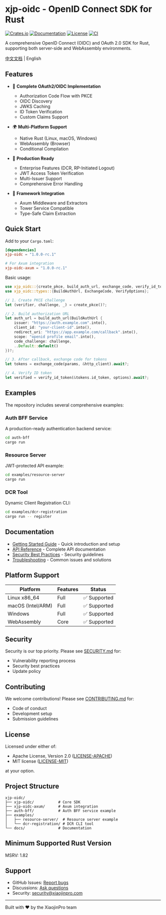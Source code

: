 # xjp-oidc - OpenID Connect SDK for Rust

[![Crates.io](https://img.shields.io/crates/v/xjp-oidc)](https://crates.io/crates/xjp-oidc)
[![Documentation](https://docs.rs/xjp-oidc/badge.svg)](https://docs.rs/xjp-oidc)
[![License](https://img.shields.io/crates/l/xjp-oidc)](LICENSE)
[![CI](https://github.com/xiaojinpro/xjp-oidc/actions/workflows/ci.yml/badge.svg)](https://github.com/xiaojinpro/xjp-oidc/actions)

A comprehensive OpenID Connect (OIDC) and OAuth 2.0 SDK for Rust, supporting both server-side and WebAssembly environments.

[中文文档](README_ZH.md) | English

## Features

- 🔐 **Complete OAuth2/OIDC Implementation**
  - Authorization Code Flow with PKCE
  - OIDC Discovery
  - JWKS Caching
  - ID Token Verification
  - Custom Claims Support

- 🌍 **Multi-Platform Support**
  - Native Rust (Linux, macOS, Windows)
  - WebAssembly (Browser)
  - Conditional Compilation

- 🚀 **Production Ready**
  - Enterprise Features (DCR, RP-Initiated Logout)
  - JWT Access Token Verification
  - Multi-Issuer Support
  - Comprehensive Error Handling

- 🔧 **Framework Integration**
  - Axum Middleware and Extractors
  - Tower Service Compatible
  - Type-Safe Claim Extraction

## Quick Start

Add to your `Cargo.toml`:

```toml
[dependencies]
xjp-oidc = "1.0.0-rc.1"

# For Axum integration
xjp-oidc-axum = "1.0.0-rc.1"
```

Basic usage:

```rust
use xjp_oidc::{create_pkce, build_auth_url, exchange_code, verify_id_token};
use xjp_oidc::types::{BuildAuthUrl, ExchangeCode, VerifyOptions};

// 1. Create PKCE challenge
let (verifier, challenge, _) = create_pkce()?;

// 2. Build authorization URL
let auth_url = build_auth_url(BuildAuthUrl {
    issuer: "https://auth.example.com".into(),
    client_id: "your-client-id".into(),
    redirect_uri: "https://app.example.com/callback".into(),
    scope: "openid profile email".into(),
    code_challenge: challenge,
    ..Default::default()
})?;

// 3. After callback, exchange code for tokens
let tokens = exchange_code(params, &http_client).await?;

// 4. Verify ID token
let verified = verify_id_token(&tokens.id_token, options).await?;
```

## Examples

The repository includes several comprehensive examples:

### Auth BFF Service
A production-ready authentication backend service:

```bash
cd auth-bff
cargo run
```

### Resource Server
JWT-protected API example:

```bash
cd examples/resource-server
cargo run
```

### DCR Tool
Dynamic Client Registration CLI:

```bash
cd examples/dcr-registration
cargo run -- register
```

## Documentation

- [Getting Started Guide](GETTING_STARTED.md) - Quick introduction and setup
- [API Reference](https://docs.rs/xjp-oidc) - Complete API documentation
- [Security Best Practices](SECURITY.md) - Security guidelines
- [Troubleshooting](TROUBLESHOOTING.md) - Common issues and solutions

## Platform Support

| Platform | Features | Status |
|----------|----------|---------|
| Linux x86_64 | Full | ✅ Supported |
| macOS (Intel/ARM) | Full | ✅ Supported |
| Windows | Full | ✅ Supported |
| WebAssembly | Core | ✅ Supported |

## Security

Security is our top priority. Please see [SECURITY.md](SECURITY.md) for:

- Vulnerability reporting process
- Security best practices
- Update policy

## Contributing

We welcome contributions! Please see [CONTRIBUTING.md](CONTRIBUTING.md) for:

- Code of conduct
- Development setup
- Submission guidelines

## License

Licensed under either of:

- Apache License, Version 2.0 ([LICENSE-APACHE](LICENSE-APACHE))
- MIT license ([LICENSE-MIT](LICENSE-MIT))

at your option.

## Project Structure

```
xjp-oidc/
├── xjp-oidc/           # Core SDK
├── xjp-oidc-axum/      # Axum integration
├── auth-bff/           # Auth BFF service example
├── examples/
│   ├── resource-server/  # Resource server example
│   └── dcr-registration/ # DCR CLI tool
└── docs/               # Documentation
```

## Minimum Supported Rust Version

MSRV: 1.82

## Support

- GitHub Issues: [Report bugs](https://github.com/xiaojinpro/xjp-oidc/issues)
- Discussions: [Ask questions](https://github.com/xiaojinpro/xjp-oidc/discussions)
- Security: security@xiaojinpro.com

---

Built with ❤️ by the XiaojinPro team